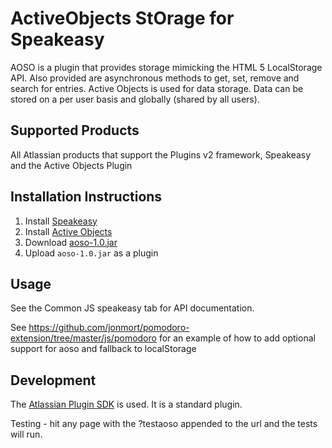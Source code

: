 ActiveObjects StOrage for Speakeasy
===================================
AOSO is a plugin that provides storage mimicking the HTML 5 LocalStorage API. Also provided are asynchronous methods to get, set, remove and search
 for entries. Active Objects is used for data storage. Data can be stored on a per user basis and globally (shared by all users).


Supported Products
------------------
All Atlassian products that support the Plugins v2 framework, Speakeasy and the Active Objects Plugin

Installation Instructions
-------------------------

1. Install [Speakeasy](http://confluence.atlassian.com/display/DEVNET/Speakeasy+Install+Guide)
2. Install [Active Objects](http://studio.atlassian.com/wiki/display/AO/Installing+Active+Objects)
3. Download [aoso-1.0.jar](https://github.com/downloads/jonmort/aoso/aoso-1.0.jar)
4. Upload `aoso-1.0.jar` as a plugin


Usage
-----

See the Common JS speakeasy tab for API documentation.

See https://github.com/jonmort/pomodoro-extension/tree/master/js/pomodoro for an example of how to add optional support for aoso and fallback to localStorage

Development
-----------

The [Atlassian Plugin SDK](http://confluence.atlassian.com/display/DEVNET/Developing+your+Plugin+using+the+Atlassian+Plugin+SDK) is used.
 It is a standard plugin.

Testing - hit any page with the ?testaoso appended to the url and the tests will run.
